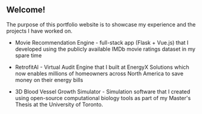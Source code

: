 ## Welcome!

The purpose of this portfolio website is to showcase my experience and the projects I have worked on.

- Movie Recommendation Engine - full-stack app (Flask + Vue.js) that I developed using the publicly available IMDb movie ratings dataset in my spare time

- RetrofitAI - Virtual Audit Engine that I built at EnergyX Solutions which now enables millions of homeowners across North America to save money on their energy bills 

- 3D Blood Vessel Growth Simulator - Simulation software that I created using open-source computational biology tools as part of my Master's Thesis at the University of Toronto.
